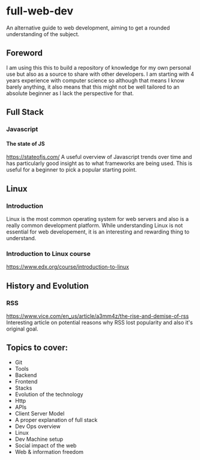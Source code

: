 # full-web-dev
An alternative guide to web development, aiming to get a rounded understanding
of the subject.
## Foreword
I am using this this to build a repository of knowledge for my own personal use
but also as a source to share with other developers. I am starting with 4 years
experience with computer science so although that means I know barely anything,
it also means that this might not be well tailored to an absolute beginner as I
lack the perspective for that.
## Full Stack
### Javascript
#### The state of JS
https://stateofjs.com/
A useful overview of Javascript trends over time and has particularly good
insight as to what frameworks are being used. This is useful for a beginner to
pick a popular starting point.
## Linux
### Introduction
Linux is the most common operating system for web servers and also is a really
common development platform. While understanding Linux is not essential for web
developement, it is an interesting and rewarding thing to understand.
### Introduction to Linux course
https://www.edx.org/course/introduction-to-linux
## History and Evolution
### RSS
https://www.vice.com/en_us/article/a3mm4z/the-rise-and-demise-of-rss
Interesting article on potential reasons why RSS lost popularity and also
it's original goal.
## Topics to cover:
- Git
- Tools
- Backend
- Frontend
- Stacks
- Evolution of the technology
- Http
- APIs
- Client Server Model
- A proper explanation of full stack
- Dev Ops overview
- Linux
- Dev Machine setup
- Social impact of the web
- Web & information freedom
